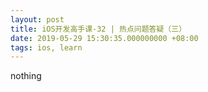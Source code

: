 ```yaml
---
layout: post
title: iOS开发高手课-32 | 热点问题答疑（三）
date: 2019-05-29 15:30:35.000000000 +08:00
tags: ios, learn
---
```


nothing